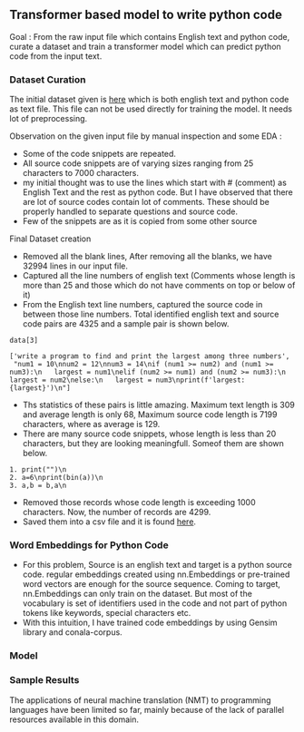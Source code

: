 
## Transformer based model to write python code

Goal : From the raw input file which contains English text and python code, curate a dataset and train a transformer model which can predict python code from the input text.

### Dataset Curation

The initial dataset given is [here](https://drive.google.com/file/d/1rHb0FQ5z5ZpaY2HpyFGY6CeyDG0kTLoO/view) which is both english text and python code as text file. This file can not be used directly for training the model. It needs lot of preprocessing.

Observation on the given input file by manual inspection and some EDA :

* Some of the code snippets are repeated.
* All source code snippets are of varying sizes ranging from 25 characters to 7000 characters.
* my initial thought was to use the lines which start with # (comment) as English Text and the rest as python code. But I have observed that there are lot of source codes contain lot of comments. These should be properly handled to separate questions and source code.
* Few of the snippets are as it is copied from some other source

Final Dataset creation
* Removed all the blank lines, After removing all the blanks, we have 32994 lines in our input file.
* Captured all the line numbers of english text (Comments whose length is more than 25 and those which do not have comments on top or below of it)
* From the English text line numbers, captured the source code in between those line numbers. Total identified english text and source code pairs are 4325 and a sample pair is shown below.
``` 
data[3]

['write a program to find and print the largest among three numbers',
 "num1 = 10\nnum2 = 12\nnum3 = 14\nif (num1 >= num2) and (num1 >= num3):\n   largest = num1\nelif (num2 >= num1) and (num2 >= num3):\n   largest = num2\nelse:\n   largest = num3\nprint(f'largest:{largest}')\n"]
```
* Ths statistics of these pairs is little amazing. Maximum text length is 309 and average length is only 68, Maximum source code length is 7199 characters, where as average is 129. 
* There are many source code snippets, whose length is less than 20 characters, but they are looking meaningfull. Someof them are shown below.
```
1. print("")\n
2. a=6\nprint(bin(a))\n
3. a,b = b,a\n
```
* Removed those records whose code length is exceeding 1000 characters. Now, the number of records are 4299.
* Saved them into a csv file and it is found [here](https://github.com/sridevibonthu/TSAI_END_P1/blob/main/Capstone/TexttoPython2.csv). 

### Word Embeddings for Python Code

* For this problem, Source is an english text and target is a python source code. regular embeddings created using nn.Embeddings or pre-trained word vectors are enough for the source sequence. Coming to target, nn.Embeddings can only train on the dataset. But most of the vocabulary is set of identifiers used in the code and not part of python tokens like keywords, special characters etc.
* With this intuition, I have trained code embeddings by using Gensim library and conala-corpus.

### Model

### Sample Results
The applications of neural machine translation (NMT) to programming languages have been limited
so far, mainly because of the lack of parallel resources available in this domain.
